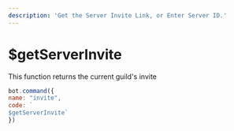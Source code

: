 ```yaml
---
description: 'Get the Server Invite Link, or Enter Server ID.'
---
```


# $getServerInvite

This function returns the current guild's invite

```javascript
bot.command({
name: "invite", 
code: `
$getServerInvite`
})
```

